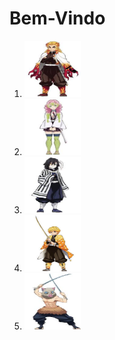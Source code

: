 
<head>
    <title> Imagens </title>
</head>
<body>

<h1> Bem-Vindo</h1>
<ol>
<li> <a href= "https://www.google.com.br"><img src="foto1.jpg" width="90" height="90"></a></li> 

<li> <a href= "https://www.google.com.br"><img src="foto2.jpg" width="90" height="90"></a></li>

<li> <a href= "https://www.google.com.br"><img src="foto3.jpg" width="90" height="90"></a></li>

<li> <a href= "https://www.google.com.br"><img src="foto4.jpg" width="90" height="90"></a></li>

<li> <a href= "https://www.google.com.br"><img src="foto5.jpg" width="90" height="90"></a></li>
</ol>

</body>
</html>

